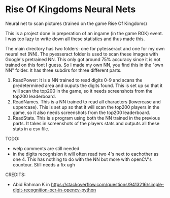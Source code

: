 # Rise Of Kingdoms Neural Nets
Neural net to scan pictures (trained on the game Rise Of Kingdoms)

This is a project done in preperation of an ingame (in the game ROK) event. 
I was too lazy to write down all these statistics and thus made this.

The main directory has two folders: one for pytesseract and one for my own neural net (NN).
The pyesseract folder is used to scan these images with Google's pretrained NN. This only got around 75% accuracy since it is
not trained on this font I guess.
So I made my own NN, you find this in the "own NN" folder. It has three subdirs for three different parts.
1. ReadPower: It is a NN trained to read digits 0-9 and scans the predetermined area and ouputs the digits found.
This is set up so that it will scan the top200 in the game, so it needs screenshots from the top200 leaderboard.
2. ReadNames. This is a NN trained to read all characters (lowercase and uppercase). 
This is set up so that it will scan the top200 players in the game, so it also needs screenshots from the top200 leaderboard.
3. ReadStats. This is s program using both the NN trained in the previous parts. It takes in screenshots of the players stats
and outputs all these stats in a csv file.

TODO:
- welp comments are still needed
- in the digits recognision it will often read two 4's next to eachother as one 4. This has nothing to do with the NN but more
with openCV's countour. Still needs a fix ugh

CREDITS:
 - Abid Rahman K in https://stackoverflow.com/questions/9413216/simple-digit-recognition-ocr-in-opencv-python
